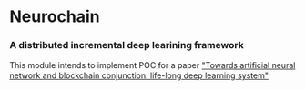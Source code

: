 # Neurochain

### A distributed incremental deep learining framework

This module intends to implement POC for a paper ["Towards artiﬁcial neural network and blockchain conjunction: life-long deep learning system"]()
